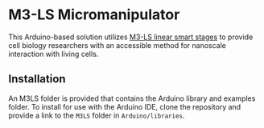 # M3-LS Micromanipulator
This Arduino-based solution utilizes [M3-LS linear smart stages](http://www.newscaletech.com/micro-mechatronics/m3-linear-stages.php) to provide cell biology researchers with an accessible method for nanoscale interaction with living cells. 

## Installation
An M3LS folder is provided that contains the Arduino library and examples folder. To install for use with the Arduino IDE, clone the repository and provide a link to the `M3LS` folder in `Arduino/libraries`.
